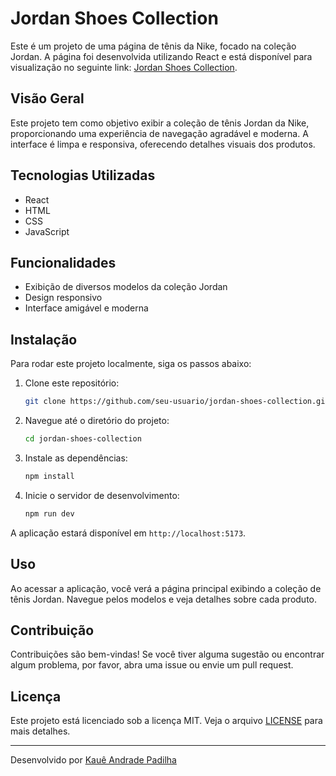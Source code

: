 # Jordan Shoes Collection

Este é um projeto de uma página de tênis da Nike, focado na coleção Jordan. A página foi desenvolvida utilizando React e está disponível para visualização no seguinte link: [Jordan Shoes Collection](https://jordan-shoes-topaz.vercel.app).

## Visão Geral

Este projeto tem como objetivo exibir a coleção de tênis Jordan da Nike, proporcionando uma experiência de navegação agradável e moderna. A interface é limpa e responsiva, oferecendo detalhes visuais dos produtos.

## Tecnologias Utilizadas

- React
- HTML
- CSS
- JavaScript

## Funcionalidades

- Exibição de diversos modelos da coleção Jordan
- Design responsivo
- Interface amigável e moderna

## Instalação

Para rodar este projeto localmente, siga os passos abaixo:

1. Clone este repositório:
    ```bash
    git clone https://github.com/seu-usuario/jordan-shoes-collection.git
    ```
2. Navegue até o diretório do projeto:
    ```bash
    cd jordan-shoes-collection
    ```
3. Instale as dependências:
    ```bash
    npm install
    ```
4. Inicie o servidor de desenvolvimento:
    ```bash
    npm run dev
    ```

A aplicação estará disponível em `http://localhost:5173`.

## Uso

Ao acessar a aplicação, você verá a página principal exibindo a coleção de tênis Jordan. Navegue pelos modelos e veja detalhes sobre cada produto.

## Contribuição

Contribuições são bem-vindas! Se você tiver alguma sugestão ou encontrar algum problema, por favor, abra uma issue ou envie um pull request.

## Licença

Este projeto está licenciado sob a licença MIT. Veja o arquivo [LICENSE](LICENSE) para mais detalhes.

---

Desenvolvido por [Kauê Andrade Padilha](https://github.com/Kaue-Dev)
